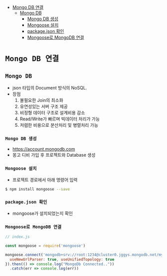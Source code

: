 <!-- TOC -->

- [Mongo DB 연결](#mongo-db-%EC%97%B0%EA%B2%B0)
  - [Mongo DB](#mongo-db)
    - [Mongo DB 생성](#mongo-db-%EC%83%9D%EC%84%B1)
    - [Mongoose 설치](#mongoose-%EC%84%A4%EC%B9%98)
    - [package.json 확인](#packagejson-%ED%99%95%EC%9D%B8)
    - [Mongoose로 MongoDB 연결](#mongoose%EB%A1%9C-mongodb-%EC%97%B0%EA%B2%B0)

<!-- /TOC -->

# `Mongo DB 연결`

## `Mongo DB`
- json 타입의 Document 방식의 NoSQL.  
- 장점
  1. 불필요한 Join의 최소화
  2. 유연성있는 서버 구조 제공
  3. 비정형 데이터 구조로 설계비용 감소
  4. Read/Write가 빠르며 빅데이터 처리가 가능
  5. 저렴한 비용으로 분산처리 및 병렬처리 가능

### `Mongo DB 생성`
- https://account.mongodb.com
- 몽고 디비 가입 후 프로젝트와 Database 생성

### `Mongoose 설치`
- 프로젝트 경로에서 아래 명령어 입력
``` bash
$ npm install mongoose --save
```

### `package.json 확인`
- mongoose가 설치되었는지 확인

### `Mongoose로 MongoDB 연결`
``` javascript
// index.js

const mongoose = require('mongoose')

mongoose.connect('mongodb+srv://root:1234@cluster0.jggys.mongodb.net/myFirstDatabase?retryWrites=true&w=majority', {
  useNewUrlParser: true, useUnifiedTopology: true
}).then(() => console.log("MongoDb Connected.."))
  .catch(err => console.log(err))
```
